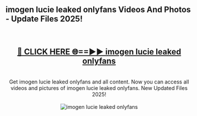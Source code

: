 <h2>imogen lucie leaked onlyfans Videos And Photos - Update Files 2025!</h2>
<br>
<div align="center">
<h2><a href="https://top-ai-tools.click/QrbHav" rel="nofollow">🔴 CLICK HERE 🌐==►► imogen lucie leaked onlyfans</a></h2>
<br>
Get imogen lucie leaked onlyfans and all content. Now you can access all videos and pictures of imogen lucie leaked onlyfans. New Updated Files 2025!
<br>
<br>
<a href="https://top-ai-tools.click/QrbHav" rel="nofollow" data-target="animated-image.originalLink"><img src="https://i.ibb.co.com/WyWwxjT/player-gif2.gif" alt="imogen lucie leaked onlyfans" style="max-width: 100%; display: inline-block;" data-target="animated-image.originalImage"></a>
</div>
<br>